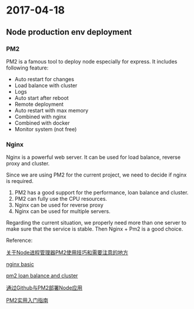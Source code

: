 # 2017-04-18


## Node production env deployment

### PM2

PM2 is a famous tool to deploy node especially for express.
It includes following feature:
* Auto restart for changes
* Load balance with cluster
* Logs
* Auto start after reboot
* Remote deployment
* Auto restart with max memory
* Combined with nginx
* Combined with docker
* Monitor system (not free)

### Nginx

Nginx is a powerful web server. It can be used for load balance, reverse proxy and cluster.

Since we are using PM2 for the current project, we need to decide if nginx is required.

1. PM2 has a good support for the performance, loan balance and cluster.
2. PM2 can fully use the CPU resources.
3. Nginx can be used for reverse proxy
4. Nginx can be used for multiple servers.

Regarding the current situation, we properly need more than one server to make sure that the service is stable. Then Nginx + Pm2 is a good choice.

Reference:

[关于Node进程管理器PM2使用技巧和需要注意的地方](https://github.com/xiongwilee/blog/issues/6)

[nginx basic](http://natumsol.github.io/2016/03/16/nginx-basic/)

[pm2 loan balance and cluster](http://pm2.keymetrics.io/docs/usage/cluster-mode/#automatic-load-balancing) 

[通过Github与PM2部署Node应用](https://zhuanlan.zhihu.com/p/20940096)

[PM2实用入门指南](http://imweb.io/topic/57c8cbb27f226f687b365636)